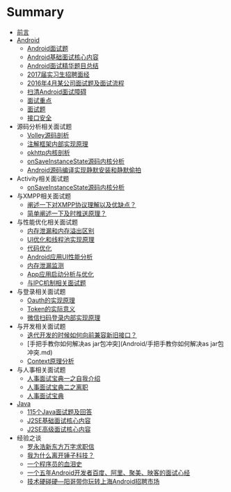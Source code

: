 # Summary

* [前言](README.md)
* [Android](Android/README.md)
  * [Android面试题](Android/Android面试题.md)
  * [Android基础面试核心内容](Android/Android基础面试核心内容.md)
  * [Android面试精华题目总结](Android/Android面试精华题目总结.md)
  * [2017届实习生招聘面经](Android\2017届实习生招聘面经.md)
  * [2016年4月某公司面试题及面试流程](Android\2016年4月某公司面试题及面试流程.md)
  * [扫清Android面试障碍](Android/扫清Android面试障碍.md)
  * [面试重点](Android/面试重点.md)
  * [面试题](Android/面试题.md)
  * [接口安全](Android/接口安全.md)
* 源码分析相关面试题
  * [Volley源码剖析](Android/Volley源码剖析.md)
  * [注解框架内部实现原理](Android/注解框架内部实现原理.md)
  * [okhttp内核剖析](Android/okhttp内核剖析.md)
  * [onSaveInstanceState源码内核分析](Android/onSaveInstanceState源码内核分析.md)
  * [Android源码编译实现静默安装和静默偷拍](Android/Android源码编译实现静默安装和静默偷拍.md)
* Activity相关面试题
  * [onSaveInstanceState源码内核分析](Android/onSaveInstanceState源码内核分析.md)
* 与XMPP相关面试题
  * [阐述一下对XMPP协议理解以及优缺点？](Android/阐述一下对XMPP协议理解以及优缺点？.md)
  * [简单阐述一下及时推送原理？](Android/简单阐述一下及时推送原理？.md)
* 与性能优化相关面试题
  * [内存泄漏和内存溢出区别](Android/与性能优化相关试题一.md)
  * [UI优化和线程池实现原理](Android/与性能优化相关试题二.md)
  * [代码优化](Android/与性能优化相关试题三.md)
  * [Android应用UI性能分析](Android/Android应用UI性能分析.md)
  * [内存泄漏监测](Android/内存泄漏监测.md)
  * [App应用启动分析与优化](Android/App应用启动分析与优化.md)
  * [与IPC机制相关面试题](Android/与IPC机制相关面试题.md)
* 与登录相关面试题
  * [Oauth的实现原理](Android/Oauth的实现原理.md)
  * [Token的实际意义](Android/token的实际意义.md)
  * [微信扫码登录内部实现原理](Android/微信扫码登录内部实现原理.md)
* 与开发相关面试题
  * [迭代开发的时候如何向前兼容新旧接口？](Android/迭代开发的时候如何向前兼容新旧接口？.md)
  * [手把手教你如何解决as jar包冲突](Android/手把手教你如何解决as jar包冲突.md)
  * [Context原理分析](Android/Context原理分析.md)
* 与人事相关面试题
  * [人事面试宝典一之自我介绍](HR/人事面试宝典一之自我介绍.md)
  * [人事面试宝典二之离职](HR/人事面试宝典二之离职.md)
  * [人事面试宝典](HR/人事面试宝典.md)
* [Java](Java/README.md)
  * [115个Java面试题及回答](Java/115个Java面试题及回答.md)
  * [J2SE基础面试核心内容](Java/J2SE基础面试核心内容.md)
  * [J2SE高级面试核心内容](Java/J2SE高级面试核心内容.md)
* 经验之谈
  * [罗永浩新东方万字求职信](chapter1/罗永浩新东方万字求职信.md)
  * [我为什么离开锤子科技？](chapter1/我为什么离开锤子科技？.md)
  * [一个程序员的血泪史](chapter1/一个程序员的血泪史.md)
  * [一个五年Android开发者百度、阿里、聚美、映客的面试心经](chapter1/一个五年Android开发者百度、阿里、聚美、映客的面试心经.md)
  * [技术硬碰硬—阳哥带你玩转上海Android招聘市场](Android/技术硬碰硬—阳哥带你玩转上海Android招聘市场.md)
